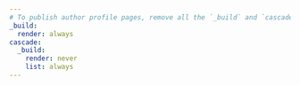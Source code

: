 ```yaml
---
# To publish author profile pages, remove all the `_build` and `cascade` settings below.
_build:
  render: always
cascade:
  _build:
    render: never
    list: always
---
```

